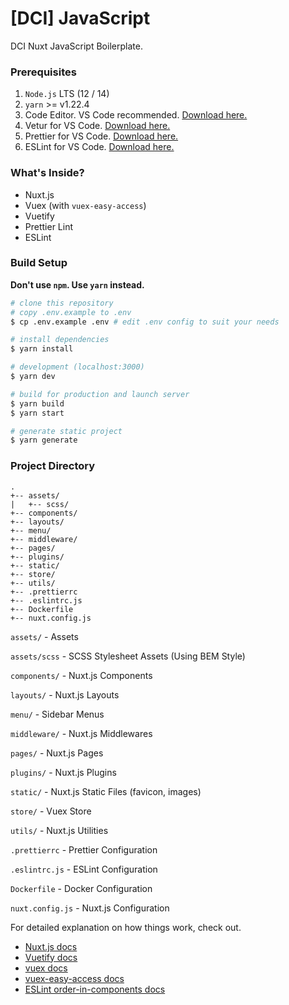 # [DCI] JavaScript

DCI Nuxt JavaScript Boilerplate.

### Prerequisites

1. `Node.js` LTS (12 / 14)
2. `yarn` >= v1.22.4
3. Code Editor. VS Code recommended. [Download here.](https://code.visualstudio.com/)
4. Vetur for VS Code. [Download here.](https://marketplace.visualstudio.com/items?itemName=octref.vetur)
5. Prettier for VS Code. [Download here.](https://marketplace.visualstudio.com/items?itemName=esbenp.prettier-vscode)
6. ESLint for VS Code. [Download here.]()

### What's Inside?

- Nuxt.js
- Vuex (with `vuex-easy-access`)
- Vuetify
- Prettier Lint
- ESLint

### Build Setup

**Don't use `npm`. Use `yarn` instead.**

```bash
# clone this repository
# copy .env.example to .env
$ cp .env.example .env # edit .env config to suit your needs

# install dependencies
$ yarn install

# development (localhost:3000)
$ yarn dev

# build for production and launch server
$ yarn build
$ yarn start

# generate static project
$ yarn generate
```

### Project Directory

```
.
+-- assets/
|   +-- scss/
+-- components/
+-- layouts/
+-- menu/
+-- middleware/
+-- pages/
+-- plugins/
+-- static/
+-- store/
+-- utils/
+-- .prettierrc
+-- .eslintrc.js
+-- Dockerfile
+-- nuxt.config.js
```

`assets/` - Assets

`assets/scss` - SCSS Stylesheet Assets (Using BEM Style)

`components/` - Nuxt.js Components

`layouts/` - Nuxt.js Layouts

`menu/` - Sidebar Menus

`middleware/` - Nuxt.js Middlewares

`pages/` - Nuxt.js Pages

`plugins/` - Nuxt.js Plugins

`static/` - Nuxt.js Static Files (favicon, images)

`store/` - Vuex Store

`utils/` - Nuxt.js Utilities

`.prettierrc` - Prettier Configuration

`.eslintrc.js` - ESLint Configuration

`Dockerfile` - Docker Configuration

`nuxt.config.js` - Nuxt.js Configuration

For detailed explanation on how things work, check out.

- [Nuxt.js docs](https://nuxtjs.org)
- [Vuetify docs](https://vuetifyjs.com/)
- [vuex docs](https://vuex.vuejs.org/guide)
- [vuex-easy-access docs](https://mesqueeb.github.io/vuex-easy-access)
- [ESLint order-in-components docs](https://github.com/vuejs/eslint-plugin-vue/blob/master/docs/rules/order-in-components.md)
